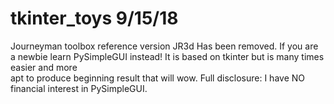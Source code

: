 # tkinter_toys   9/15/18
Journeyman toolbox reference version JR3d 
Has been removed.  If you are a newbie
learn PySimpleGUI instead!  It is based on
tkinter but is many times easier and more  
apt to produce beginning result that will wow.
Full disclosure: I have NO financial interest in PySimpleGUI.
